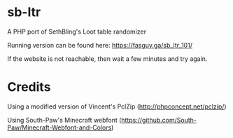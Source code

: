 # sb-ltr
A PHP port of SethBling's Loot table randomizer


Running version can be found here: https://fasguy.ga/sb_ltr_101/

If the website is not reachable, then wait a few minutes and try again.



# Credits
Using a modified version of Vincent's PclZip (http://phpconcept.net/pclzip/)

Using South-Paw's Minecraft webfont (https://github.com/South-Paw/Minecraft-Webfont-and-Colors)
